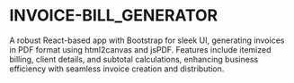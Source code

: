 # INVOICE-BILL_GENERATOR
 A robust React-based app with Bootstrap for sleek UI, generating invoices in PDF format using html2canvas and jsPDF. Features include itemized billing, client details, and subtotal calculations, enhancing business efficiency with seamless invoice creation and distribution.
